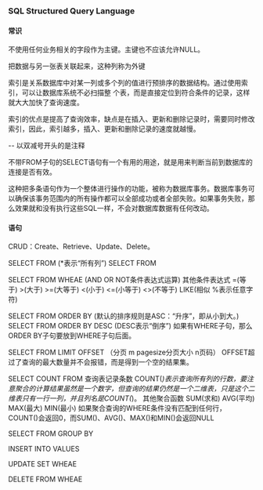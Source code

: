 ### SQL  Structured Query Language

####  常识

不使用任何业务相关的字段作为主键。主键也不应该允许NULL。

把数据与另一张表关联起来，这种列称为外键   

索引是关系数据库中对某一列或多个列的值进行预排序的数据结构。通过使用索引，可以让数据库系统不必扫描整
个表，而是直接定位到符合条件的记录，这样就大大加快了查询速度。

索引的优点是提高了查询效率，缺点是在插入、更新和删除记录时，需要同时修改索引，因此，索引越多，插入、更新和删除记录的速度就越慢。

-- 以双减号开头的是注释

不带FROM子句的SELECT语句有一个有用的用途，就是用来判断当前到数据库的连接是否有效。

这种把多条语句作为一个整体进行操作的功能，被称为数据库事务。数据库事务可以确保该事务范围内的所有操作都可以全部成功或者全部失败。如果事务失败，那么效果就和没有执行这些SQL一样，不会对数据库数据有任何改动。

####  语句
CRUD：Create、Retrieve、Update、Delete。

SELECT <column> FROM <tablename>   (*表示“所有列”) 
SELECT <column> FROM <table1> <table2> 

SELECT <column> FROM <tablename>   WHEAE <condition>  (AND OR NOT条件表达式运算)
其他条件表达式  =(等于) >(大于) >=(大等于) <(小于) <=(小等于) <>(不等于) LIKE(相似 %表示任意字符)

SELECT <column> FROM <tablename> ORDER BY <column> (默认的排序规则是ASC：“升序”，即从小到大。)
SELECT <column> FROM <tablename> ORDER BY <column> DESC (DESC表示“倒序”)
如果有WHERE子句，那么ORDER BY子句要放到WHERE子句后面。

SELECT <column> FROM <tablename> LIMIT <m> OFFSET <n> （分页 m pagesize分页大小  n页码）
OFFSET超过了查询的最大数量并不会报错，而是得到一个空的结果集。

SELECT COUNT<column> FROM <tablename> 查询表记录条数
COUNT(*)表示查询所有列的行数，要注意聚合的计算结果虽然是一个数字，但查询的结果仍然是一个二维表，只是这个二维表只有一行一列，并且列名是COUNT(*)。
其他聚合函数  SUM(求和) AVG(平均) MAX(最大) MIN(最小)
如果聚合查询的WHERE条件没有匹配到任何行，COUNT()会返回0，而SUM()、AVG()、MAX()和MIN()会返回NULL

SELECT <column> FROM <tablename> GROUP BY <column> 

INSERT INTO <tablename> <column> VALUES <value>

UPDATE <tablename> SET <column> WHEAE <condition>

DELETE FROM <tablename> WHEAE <condition>
